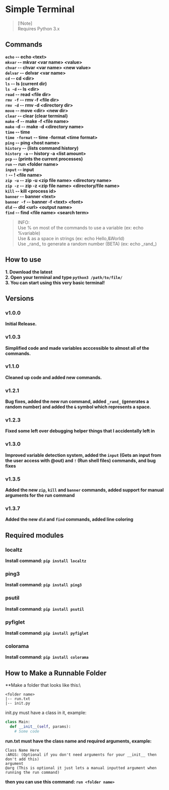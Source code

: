 # Simple Terminal

> [!Note]\
> Requires Python 3.x

## Commands
**```echo``` -- echo \<text\>\
```mkvar``` -- mkvar \<var name\> \<value\>\
```chvar``` -- chvar \<var name\> \<new value\>\
```delvar``` -- delvar \<var name\>\
```cd``` -- cd \<dir\>\
```ls``` -- ls (current dir)\
```ls -d``` -- ls \<dir>\
```read``` -- read \<file dir>\
```rmv -f``` -- rmv -f \<file dir>\
```rmv -d``` -- rmv -d \<directory dir>\
```move``` -- move \<dir\> \<new dir\>\
```clear``` -- clear (clear terminal)\
```make``` -f -- make -f \<file name\>\
```make``` -d -- make -d \<directory name\>\
```time``` -- time\
```time -format``` -- time -format \<time format\>\
```ping``` -- ping \<host name\>\
```history``` -- (lists command history)\
```history -a``` -- history -a \<list amount\>\
```pcp``` -- (prints the current processes)\
```run``` -- run \<folder name>\
```input``` -- input <text>\
```!``` -- ! \<file name>\
```zip -u``` -- zip -u \<zip file name> \<directory name>\
```zip -z``` -- zip -z \<zip file name> <directory/file name>\
```kill``` -- kill \<process id>\
```banner``` -- banner \<text>\
```banner -f``` -- banner -f \<text> \<font>\
```dld``` -- dld \<url> \<output name>\
```find``` -- find \<file name> \<search term>**

> INFO:\
> Use % on most of the commands to use a variable (ex: echo %variable)\
> Use & as a space in strings (ex: echo Hello,&World)\
> Use \_rand_ to generate a random number (BETA) (ex: echo \_rand_)

## How to use
**1. Download the latest\
2. Open your terminal and type ```python3 /path/to/file/```\
3. You can start using this very basic terminal!**
## Versions
### v1.0.0
**Initial Release.**
### v1.0.3
**Simplified code and made variables acccessible to almost all of the commands.**
### v1.1.0
**Cleaned up code and added new commands.**
### v1.2.1
**Bug fixes, added the new run command, added ```_rand_``` (generates a random number) and added the ```&``` symbol which represents a space.**
### v1.2.3
**Fixed some left over debugging helper things that I accidentally left in**
### v1.3.0
**Improved variable detection system, added the ```input``` (Gets an input from the user access with @out) and ```!``` (Run shell files) commands, and bug fixes**
### v1.3.5
**Added the new ```zip```, ```kill``` and ```banner``` commands, added support for manual arguments for the run command**
### v1.3.7
**Added the new ```dld``` and ```find``` commands, added line coloring**

## Required modules
### localtz
**Install command: ```pip install localtz```**
### ping3
**Install command: ```pip install ping3```**
### psutil
**Install command: ```pip install psutil```**
### pyfiglet
**Install command: ```pip install pyfiglet```**
### colorama
**Install command: ```pip install colorama```**

## How to Make a Runnable Folder
**Make a folder that looks like this:\
```text
<folder name>
|-- run.txt
|-- init.py
```
init.py must have a class in it, example:
```python
class Main:
  def __init__(self, params):
    # Some code
  ```

**run.txt must have the class name and required arguments, example:**

```text
Class Name Here
:ARGS: (Optional if you don't need arguments for your __init__ then don't add this)
argument
@arg (This is optional it just lets a manual inputted argument when running the run command)
```
**then you can use this command: ```run <folder name>```**


